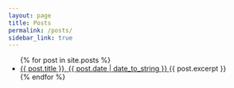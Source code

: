 ```yaml
---
layout: page
title: Posts
permalink: /posts/
sidebar_link: true
---
```

<ul>
  {% for post in site.posts %}
    <li>
      <a href="{{ post.url }}">{{ post.title }}, {{ post.date | date_to_string }} </a>
      {{ post.excerpt }}
    </li>
  {% endfor %}
</ul>